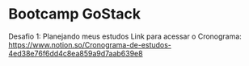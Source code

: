 # Bootcamp GoStack
Desafio 1: Planejando meus estudos
Link para acessar o Cronograma: https://www.notion.so/Cronograma-de-estudos-4ed38e76f6dd4c8ea859a9d7aab639e8
